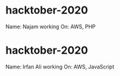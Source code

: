 # hacktober-2020
Name: Najam
working On: AWS, PHP


# hacktober-2020
Name: Irfan Ali
working On: AWS, JavaScript

